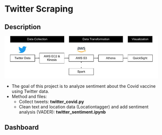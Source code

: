 # Twitter Scraping
## Description 
![Project](https://github.com/joonkimresearch/twitter_scraping_project/blob/main/project.jpg)
* The goal of this project is to analyze sentiment about the Covid vaccine using Twitter data. 
* Method and files:
  - Collect tweets: **twitter_covid.py**
  - Clean text and location data (Locationtagger) and add sentiment analysis (VADER): **twitter_sentiment.ipynb**   

## Dashboard
